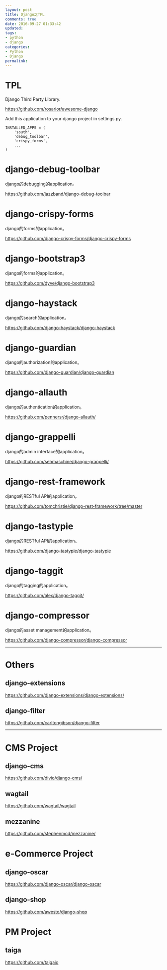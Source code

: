 ```yaml
---
layout: post
title: Django之TPL
comments: true
date: 2016-09-27 01:33:42
updated:
tags:
- python
- django
categories:
- Python
- Django
permalink:
---
```


# TPL

Django Third Party Library.

<https://github.com/rosarior/awesome-django>

Add this application to your django project in settings.py.

    INSTALLED_APPS = (
        'south',
        'debug_toolbar',
        'crispy_forms',
        ...
    )

# django-debug-toolbar

django的debugging的application。

<https://github.com/jazzband/django-debug-toolbar>

# django-crispy-forms

django的forms的application。

<https://github.com/django-crispy-forms/django-crispy-forms>

# django-bootstrap3

django的forms的application。

<https://github.com/dyve/django-bootstrap3>

# django-haystack

django的search的application。

<https://github.com/django-haystack/django-haystack>

# django-guardian

django的authorization的application。

<https://github.com/django-guardian/django-guardian>

# django-allauth

django的authentication的application。

<https://github.com/pennersr/django-allauth/>

# django-grappelli

django的admin interface的application。

<https://github.com/sehmaschine/django-grappelli/>

# django-rest-framework

django的RESTful API的application。

<https://github.com/tomchristie/django-rest-framework/tree/master>

# django-tastypie

django的RESTful API的application。

<https://github.com/django-tastypie/django-tastypie>

# django-taggit

django的tagging的application。

<https://github.com/alex/django-taggit/>

# django-compressor

django的asset management的application。

<https://github.com/django-compressor/django-compressor>

***

# Others

## django-extensions

<https://github.com/django-extensions/django-extensions/>

## django-filter

<https://github.com/carltongibson/django-filter>

***

# CMS Project

## django-cms

<https://github.com/divio/django-cms/>

## wagtail

<https://github.com/wagtail/wagtail>

## mezzanine

<https://github.com/stephenmcd/mezzanine/>

# e-Commerce Project

## django-oscar

<https://github.com/django-oscar/django-oscar>

## django-shop

<https://github.com/awesto/django-shop>

# PM Project

## taiga

<https://github.com/taigaio>
